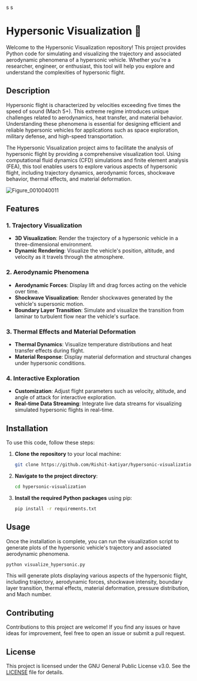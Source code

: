 



s
s




# Hypersonic Visualization 🚀

Welcome to the Hypersonic Visualization repository! This project provides Python code for simulating and visualizing the trajectory and associated aerodynamic phenomena of a hypersonic vehicle. Whether you're a researcher, engineer, or enthusiast, this tool will help you explore and understand the complexities of hypersonic flight.

## Description

Hypersonic flight is characterized by velocities exceeding five times the speed of sound (Mach 5+). This extreme regime introduces unique challenges related to aerodynamics, heat transfer, and material behavior. Understanding these phenomena is essential for designing efficient and reliable hypersonic vehicles for applications such as space exploration, military defense, and high-speed transportation.

The Hypersonic Visualization project aims to facilitate the analysis of hypersonic flight by providing a comprehensive visualization tool. Using computational fluid dynamics (CFD) simulations and finite element analysis (FEA), this tool enables users to explore various aspects of hypersonic flight, including trajectory dynamics, aerodynamic forces, shockwave behavior, thermal effects, and material deformation.

![Figure_0010040011](https://github.com/Rishit-katiyar/hypersonic-visualization/assets/167756997/744dce21-e3bb-467c-a89a-fa1f587f6371)

## Features

### 1. Trajectory Visualization

- **3D Visualization**: Render the trajectory of a hypersonic vehicle in a three-dimensional environment.
- **Dynamic Rendering**: Visualize the vehicle's position, altitude, and velocity as it travels through the atmosphere.

### 2. Aerodynamic Phenomena

- **Aerodynamic Forces**: Display lift and drag forces acting on the vehicle over time.
- **Shockwave Visualization**: Render shockwaves generated by the vehicle's supersonic motion.
- **Boundary Layer Transition**: Simulate and visualize the transition from laminar to turbulent flow near the vehicle's surface.

### 3. Thermal Effects and Material Deformation

- **Thermal Dynamics**: Visualize temperature distributions and heat transfer effects during flight.
- **Material Response**: Display material deformation and structural changes under hypersonic conditions.

### 4. Interactive Exploration

- **Customization**: Adjust flight parameters such as velocity, altitude, and angle of attack for interactive exploration.
- **Real-time Data Streaming**: Integrate live data streams for visualizing simulated hypersonic flights in real-time.

## Installation

To use this code, follow these steps:

1. **Clone the repository** to your local machine:

   ```bash
   git clone https://github.com/Rishit-katiyar/hypersonic-visualization.git
   ```

2. **Navigate to the project directory**:

   ```bash
   cd hypersonic-visualization
   ```

3. **Install the required Python packages** using pip:

   ```bash
   pip install -r requirements.txt
   ```

## Usage

Once the installation is complete, you can run the visualization script to generate plots of the hypersonic vehicle's trajectory and associated aerodynamic phenomena.

```bash
python visualize_hypersonic.py
```

This will generate plots displaying various aspects of the hypersonic flight, including trajectory, aerodynamic forces, shockwave intensity, boundary layer transition, thermal effects, material deformation, pressure distribution, and Mach number.

## Contributing

Contributions to this project are welcome! If you find any issues or have ideas for improvement, feel free to open an issue or submit a pull request.

## License

This project is licensed under the GNU General Public License v3.0. See the [LICENSE](LICENSE) file for details.
